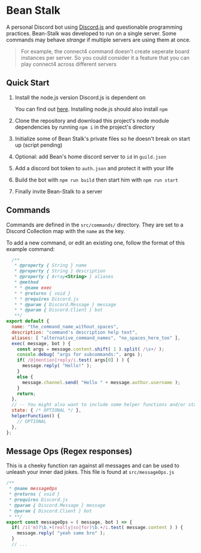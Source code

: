 # Bean Stalk

A personal Discord bot using [Discord.js](https://discord.js.org) and questionable programming practices.
Bean-Stalk was developed to run on a single server. Some commands may behave *strange* if multiple servers are using them at once.
> For example, the connect4 command doesn't create seperate board instances per server.
> So you could consider it a feature that you can play connect4 across different servers

## Quick Start

1. Install the node.js version Discord.js is dependent on

   You can find out [here](https://www.npmjs.com/package/discord.js).
   Installing node.js should also install `npm`

2. Clone the repository and download this project's node module dependencies by running `npm i` in the project's directory

3. Initialize some of Bean Stalk's private files so he doesn't break on start up (script pending)

4. Optional: add Bean's home discord server to `id` in `guild.json`

5. Add a discord bot token to `auth.json` and protect it with your life

6. Build the bot with `npm run build` then start him with `npm run start`

7. Finally invite Bean-Stalk to a server

## Commands

Commands are defined in the `src/commands/` directory.
They are set to a Discord Collection map with the `name` as the key.


To add a new command, or edit an existing one, follow the format of this example command:

```js
  /**
   * @property { String } name
   * @property { String } description
   * @property { Array<String> } aliases
   * @method
   * * @name exec
   * * @returns { void }
   * * @requires Discord.js
   * * @param { Discord.Message } message
   * * @param { Discord.Client } bot
   **/
export default {
  name: "the_command_name_without_spaces",
  description: "command's description help text",
  aliases: [ "alternative_command_names", "no_spaces_here_too" ],
  exec( message, bot ) {
    const args = message.content.shift( 1 ).split( /\s+/ );
    console.debug( "args for subcommands:", args );
    if( /@|mention|reply/i.test( args[0] ) ) {
      message.reply( "Hello!" );
    }
    else {
      message.channel.send( "Hello " + message.author.username );
    }
    return;
  },
  // -- You might also want to include some helper functions and/or state object
  state: { /* OPTIONAL */ },
  helperFunction() {
    // OPTIONAL
  },
};
```

## Message Ops (Regex responses)

This is a cheeky function ran against all messages and can be used to unleash your inner dad jokes.
This file is found at `src/messageOps.js`

```js
/** 
 * @name messageOps
 * @returns { void }
 * @requires Discord.js
 * @param { Discord.Message } message 
 * @param { Discord.Client } bot
 * **/
export const messageOps = ( message, bot ) => {
  if( /i('m)?\b.+(really|so|for)\b.+/i.test( message.content ) ) {
    message.reply( "yeah same bro" );
  }
  // ...
```
